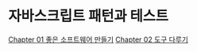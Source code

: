 # 자바스크립트 패턴과 테스트
[Chapter 01 좋은 소프트웨어 만들기](https://github.com/eddie-yim/reliablejs/blob/master/chapter_01.md)
[Chapter 02 도구 다루기](https://github.com/eddie-yim/reliablejs/blob/master/chapter_02.md)
